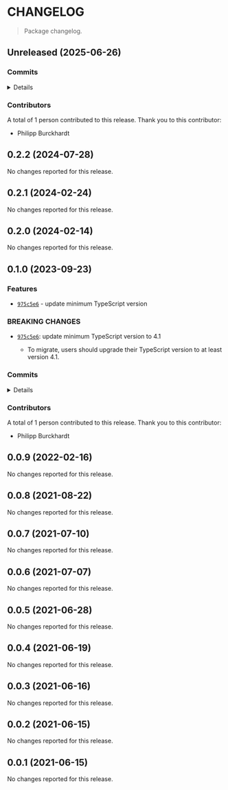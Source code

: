 # CHANGELOG

> Package changelog.

<section class="release" id="unreleased">

## Unreleased (2025-06-26)

<section class="commits">

### Commits

<details>

-   [`aba885d`](https://github.com/stdlib-js/stdlib/commit/aba885d26ca59ff74005c624335ba969a95ed922) - **chore:** minor clean-up _(by Philipp Burckhardt)_
-   [`004ecc4`](https://github.com/stdlib-js/stdlib/commit/004ecc463270148af73d11dc328038de4a47bce6) - **docs:** minor clean-up _(by Philipp Burckhardt)_

</details>

</section>

<!-- /.commits -->

<section class="contributors">

### Contributors

A total of 1 person contributed to this release. Thank you to this contributor:

-   Philipp Burckhardt

</section>

<!-- /.contributors -->

</section>

<!-- /.release -->

<section class="release" id="v0.2.2">

## 0.2.2 (2024-07-28)

No changes reported for this release.

</section>

<!-- /.release -->

<section class="release" id="v0.2.1">

## 0.2.1 (2024-02-24)

No changes reported for this release.

</section>

<!-- /.release -->

<section class="release" id="v0.2.0">

## 0.2.0 (2024-02-14)

No changes reported for this release.

</section>

<!-- /.release -->

<section class="release" id="v0.1.0">

## 0.1.0 (2023-09-23)

<section class="features">

### Features

-   [`975c5e6`](https://github.com/stdlib-js/stdlib/commit/975c5e6a9c8b5f1020f013279aa5d1ea5433bdaf) - update minimum TypeScript version

</section>

<!-- /.features -->

<section class="breaking-changes">

### BREAKING CHANGES

-   [`975c5e6`](https://github.com/stdlib-js/stdlib/commit/975c5e6a9c8b5f1020f013279aa5d1ea5433bdaf): update minimum TypeScript version to 4.1

    -   To migrate, users should upgrade their TypeScript version to at least version 4.1.

</section>

<!-- /.breaking-changes -->

<section class="commits">

### Commits

<details>

-   [`975c5e6`](https://github.com/stdlib-js/stdlib/commit/975c5e6a9c8b5f1020f013279aa5d1ea5433bdaf) - **feat:** update minimum TypeScript version _(by Philipp Burckhardt)_
-   [`ad2a662`](https://github.com/stdlib-js/stdlib/commit/ad2a662e3d0e96c339d073bd7e6b07f50961262b) - **docs:** remove empty lines _(by Philipp Burckhardt)_
-   [`11b2b38`](https://github.com/stdlib-js/stdlib/commit/11b2b3850a34ffa1637b5efed3f83e3211fbb5c4) - **test:** use strictEqual checks _(by Philipp Burckhardt)_

</details>

</section>

<!-- /.commits -->

<section class="contributors">

### Contributors

A total of 1 person contributed to this release. Thank you to this contributor:

-   Philipp Burckhardt

</section>

<!-- /.contributors -->

</section>

<!-- /.release -->

<section class="release" id="v0.0.9">

## 0.0.9 (2022-02-16)

No changes reported for this release.

</section>

<!-- /.release -->

<section class="release" id="v0.0.8">

## 0.0.8 (2021-08-22)

No changes reported for this release.

</section>

<!-- /.release -->

<section class="release" id="v0.0.7">

## 0.0.7 (2021-07-10)

No changes reported for this release.

</section>

<!-- /.release -->

<section class="release" id="v0.0.6">

## 0.0.6 (2021-07-07)

No changes reported for this release.

</section>

<!-- /.release -->

<section class="release" id="v0.0.5">

## 0.0.5 (2021-06-28)

No changes reported for this release.

</section>

<!-- /.release -->

<section class="release" id="v0.0.4">

## 0.0.4 (2021-06-19)

No changes reported for this release.

</section>

<!-- /.release -->

<section class="release" id="v0.0.3">

## 0.0.3 (2021-06-16)

No changes reported for this release.

</section>

<!-- /.release -->

<section class="release" id="v0.0.2">

## 0.0.2 (2021-06-15)

No changes reported for this release.

</section>

<!-- /.release -->

<section class="release" id="v0.0.1">

## 0.0.1 (2021-06-15)

No changes reported for this release.

</section>

<!-- /.release -->

